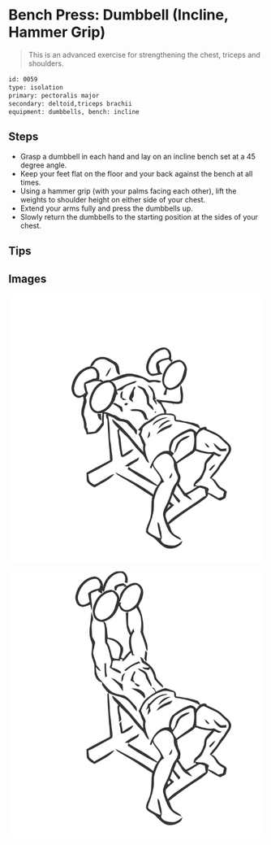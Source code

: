 # Bench Press: Dumbbell (Incline, Hammer Grip)
> This is an advanced exercise for strengthening the chest, triceps and shoulders.

``` 
id: 0059 
type: isolation 
primary: pectoralis major 
secondary: deltoid,triceps brachii 
equipment: dumbbells, bench: incline 
``` 

## Steps

 - Grasp a dumbbell in each hand and lay on an incline bench set at a 45 degree angle.
 - Keep your feet flat on the floor and your back against the bench at all times.
 - Using a hammer grip (with your palms facing each other), lift the weights to shoulder height on either side of your chest.
 - Extend your arms fully and press the dumbbells up.
 - Slowly return the dumbbells to the starting position at the sides of your chest.

## Tips


## Images

![](./../svg/0059-relaxation.svg)

![](./../svg/0059-tension.svg)
